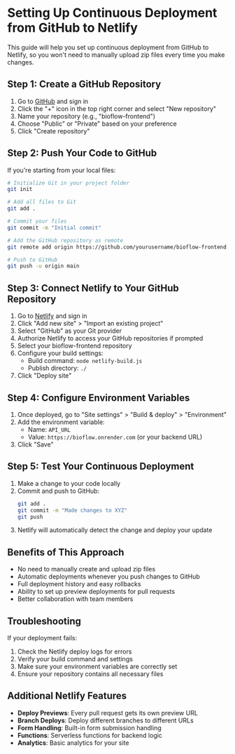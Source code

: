 # Setting Up Continuous Deployment from GitHub to Netlify

This guide will help you set up continuous deployment from GitHub to Netlify, so you won't need to manually upload zip files every time you make changes.

## Step 1: Create a GitHub Repository

1. Go to [GitHub](https://github.com) and sign in
2. Click the "+" icon in the top right corner and select "New repository"
3. Name your repository (e.g., "bioflow-frontend")
4. Choose "Public" or "Private" based on your preference
5. Click "Create repository"

## Step 2: Push Your Code to GitHub

If you're starting from your local files:

```bash
# Initialize Git in your project folder
git init

# Add all files to Git
git add .

# Commit your files
git commit -m "Initial commit"

# Add the GitHub repository as remote
git remote add origin https://github.com/yourusername/bioflow-frontend.git

# Push to GitHub
git push -u origin main
```

## Step 3: Connect Netlify to Your GitHub Repository

1. Go to [Netlify](https://app.netlify.com/) and sign in
2. Click "Add new site" > "Import an existing project"
3. Select "GitHub" as your Git provider
4. Authorize Netlify to access your GitHub repositories if prompted
5. Select your bioflow-frontend repository
6. Configure your build settings:
   - Build command: `node netlify-build.js`
   - Publish directory: `./`
7. Click "Deploy site"

## Step 4: Configure Environment Variables

1. Once deployed, go to "Site settings" > "Build & deploy" > "Environment"
2. Add the environment variable:
   - Name: `API_URL`
   - Value: `https://bioflow.onrender.com` (or your backend URL)
3. Click "Save"

## Step 5: Test Your Continuous Deployment

1. Make a change to your code locally
2. Commit and push to GitHub:
   ```bash
   git add .
   git commit -m "Made changes to XYZ"
   git push
   ```
3. Netlify will automatically detect the change and deploy your update

## Benefits of This Approach

- No need to manually create and upload zip files
- Automatic deployments whenever you push changes to GitHub
- Full deployment history and easy rollbacks
- Ability to set up preview deployments for pull requests
- Better collaboration with team members

## Troubleshooting

If your deployment fails:

1. Check the Netlify deploy logs for errors
2. Verify your build command and settings
3. Make sure your environment variables are correctly set
4. Ensure your repository contains all necessary files

## Additional Netlify Features

- **Deploy Previews**: Every pull request gets its own preview URL
- **Branch Deploys**: Deploy different branches to different URLs
- **Form Handling**: Built-in form submission handling
- **Functions**: Serverless functions for backend logic
- **Analytics**: Basic analytics for your site 